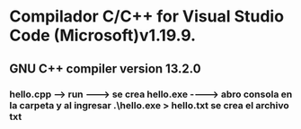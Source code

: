 # Compilador C/C++ for Visual Studio Code (Microsoft)v1.19.9.
## GNU C++ compiler version 13.2.0

### hello.cpp --> run ---> se crea hello.exe ----> abro consola en la carpeta y al ingresar .\hello.exe > hello.txt se crea el archivo txt
